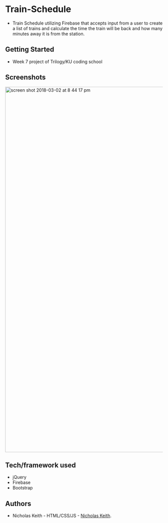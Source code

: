 # Train-Schedule
- Train Schedule utilizing Firebase that accepts input from a user to create a list of trains and calculate the time the train will be back and how many minutes away it is from the station.

## Getting Started
- Week 7 project of Trilogy/KU coding school

## Screenshots

<img width="1167" alt="screen shot 2018-03-02 at 8 44 17 pm" src="https://user-images.githubusercontent.com/33463643/36929995-6e1d962c-1e5e-11e8-802c-9fdc0d7501b6.png">


## Tech/framework used
- jQuery
- Firebase
- Bootstrap

## Authors
- Nicholas Keith - HTML/CSS/JS - [Nicholas Keith](https://github.com/RalphWiley).
